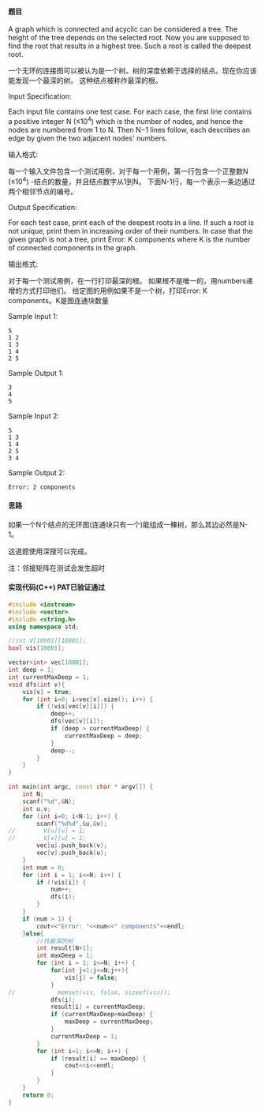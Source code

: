 #### 题目

A graph which is connected and acyclic can be considered a tree. 
The height of the tree depends on the selected root. 
Now you are supposed to find the root that results in a highest tree. 
Such a root is called the deepest root.

一个无环的连接图可以被认为是一个树。树的深度依赖于选择的结点。现在你应该能发现一个最深的树。
这种结点被称作最深的根。

Input Specification:

Each input file contains one test case. For each case, the first line contains a positive integer N (≤10<sup>4</sup>) 
which is the number of nodes, and hence the nodes are numbered from 1 to N. 
Then N−1 lines follow, each describes an edge by given the two adjacent nodes' numbers.

输入格式:

每一个输入文件包含一个测试用例，对于每一个用例，第一行包含一个正整数N (≤10<sup>4</sup>) -结点的数量，并且结点数字从1到N。
下面N-1行，每一个表示一条边通过两个相邻节点的编号。

Output Specification:

For each test case, print each of the deepest roots in a line.
If such a root is not unique, print them in increasing order of their numbers. 
In case that the given graph is not a tree, 
print Error: K components where K is the number of connected components in the graph.

输出格式:

对于每一个测试用例，在一行打印最深的根。
如果根不是唯一的，用numbers递增的方式打印他们。
给定图的用例如果不是一个树，打印Error: K components。K是图连通块数量

Sample Input 1:

```text
5
1 2
1 3
1 4
2 5
```   
    
Sample Output 1:
```text
3
4
5
```     
    
Sample Input 2:
```text
5
1 3
1 4
2 5
3 4
```
    
    
Sample Output 2:
```text
Error: 2 components
```

#### 思路

如果一个N个结点的无环图(连通块只有一个)能组成一棵树，那么其边必然是N-1。

这道题使用深搜可以完成。

注：邻接矩阵在测试会发生超时

#### 实现代码(C++) PAT已验证通过



```c++
#include <iostream>
#include <vector>
#include <string.h>
using namespace std;

//int V[10001][10001];
bool vis[10001];

vector<int> vec[10001];
int deep = 1;
int currentMaxDeep = 1;
void dfs(int v){
    vis[v] = true;
    for (int i=0; i<vec[v].size(); i++) {
        if (!vis[vec[v][i]]) {
            deep++;
            dfs(vec[v][i]);
            if (deep > currentMaxDeep) {
                currentMaxDeep = deep;
            }
            deep--;
        }
    }
}

int main(int argc, const char * argv[]) {
    int N;
    scanf("%d",&N);
    int u,v;
    for (int i=0; i<N-1; i++) {
        scanf("%d%d",&u,&v);
//        V[u][v] = 1;
//        V[v][u] = 1;
        vec[u].push_back(v);
        vec[v].push_back(u);
    }
    int num = 0;
    for (int i = 1; i<=N; i++) {
        if (!vis[i]) {
            num++;
            dfs(i);
        }
    }
    if (num > 1) {
        cout<<"Error: "<<num<<" components"<<endl;
    }else{
        //找最深的树
        int result[N+1];
        int maxDeep = 1;
        for (int i = 1; i<=N; i++) {
            for(int j=1;j<=N;j++){
                vis[j] = false;
            }
//            memset(vis, false, sizeof(vis));
            dfs(i);
            result[i] = currentMaxDeep;
            if (currentMaxDeep>maxDeep) {
                maxDeep = currentMaxDeep;
            }
            currentMaxDeep = 1;
        }
        for (int i=1; i<=N; i++) {
            if (result[i] == maxDeep) {
                cout<<i<<endl;
            }
        }
    }
    return 0;
}

```